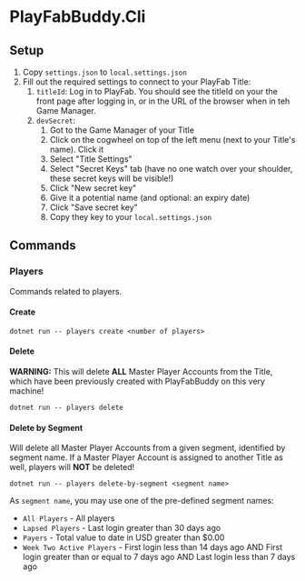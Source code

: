 # PlayFabBuddy.Cli

## Setup
1. Copy `settings.json` to `local.settings.json`
2. Fill out the required settings to connect to your PlayFab Title:
   1. `titleId`: Log in to PlayFab. You should see the titleId on your the front page after logging in, or in the URL of the browser when in teh Game Manager.
   2. `devSecret`:
      1. Got to the Game Manager of your Title
      2. Click on the cogwheel on top of the left menu (next to your Title's name). Click it
      3. Select "Title Settings"
      4. Select "Secret Keys" tab (have no one watch over your shoulder, these secret keys will be visible!)
      5. Click "New secret key"
      6. Give it a potential name (and optional: an expiry date)
      7. Click "Save secret key"
      8. Copy they key to your `local.settings.json`

## Commands

### Players
Commands related to players.

#### Create
    dotnet run -- players create <number of players>

#### Delete
**WARNING:** This will delete **ALL** Master Player Accounts from the Title, which have been previously created with PlayFabBuddy on this very machine!

    dotnet run -- players delete

#### Delete by Segment
Will delete all Master Player Accounts from a given segment, identified by segment name.
If a Master Player Account is assigned to another Title as well, players will **NOT** be deleted!

    dotnet run -- players delete-by-segment <segment name>
   
As `segment name`, you may use one of the pre-defined segment names:

* `All Players` - All players
* `Lapsed Players` - Last login greater than 30 days ago
* `Payers` - Total value to date in USD greater than $0.00
* `Week Two Active Players` - First login less than 14 days ago AND First login greater than or equal to 7 days ago AND Last login less than 7 days ago

